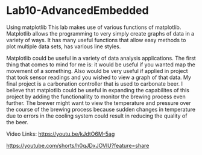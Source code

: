 # Lab10-AdvancedEmbedded
Using matplotlib
This lab makes use of various functions of matplotlib. Matplotlib allows the programming to very simply create graphs of data in a variety of ways. It has many useful functions that allow easy methods to plot multiple data sets, has various line styles.

Matplotlib could be useful in a variety of data analysis applications. The first thing that comes to mind for me is: it would be useful if you wanted map the movement of a something. Also would be very useful if applied in project that took sensor readings and you wished to view a graph of that data. My final project is a carbonation controller that is used to carbonate beer. I believe that matplotlib could be useful in expanding the capabilites of this project by adding the functionallity to monitor the brewing process even further. The brewer might want to view the temperature and pressure over the course of the brewing process because sudden changes in temperature due to errors in the cooling system could result in reducing the quality of the beer. 

Video Links: 
https://youtu.be/kJdtO6M-5ag


https://youtube.com/shorts/h0qJDxJOVlU?feature=share
